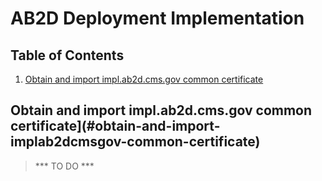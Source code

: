 # AB2D Deployment Implementation

## Table of Contents

1. [Obtain and import impl.ab2d.cms.gov common certificate](#obtain-and-import-implab2dcmsgov-common-certificate)

## Obtain and import impl.ab2d.cms.gov common certificate](#obtain-and-import-implab2dcmsgov-common-certificate)

> *** TO DO ***
